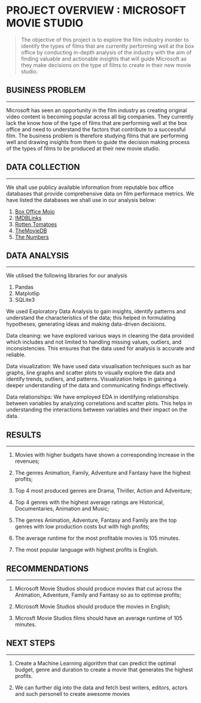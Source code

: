 # PROJECT OVERVIEW : MICROSOFT MOVIE STUDIO

> The objective of this project is to explore the film industry inorder to identify the types of films that are currently performing well at the box office by conducting in-depth analysis of the industry with the aim of finding valuable and actionable insights that will guide Microsoft as they make decisions on the type of films to create in their new movie studio.

## BUSINESS PROBLEM
---

Microsoft has seen an opportunity in the film industry as creating original video content is becoming popular across all big companies. They currently lack the know how of the type of films that are performing well at the box office and need to understand the factors that contribute to a successful film. The business problem is therefore studying films that are performing well and drawing insights from them to guide the decision making process of the types of films to be produced at their new movie studio.

## DATA COLLECTION
---

We shall use publicy available information from reputable box office databases that provide comprehensive data on film performace metrics. We have listed the databases we shall use in our analysis below:

1. [Box Office Mojo]("https://www.boxofficemojo.com/")
2. [IMDBLinks]("https://www.imdb.com/")
3. [Rotten Tomatoes]("https://www.rottentomatoes.com/")
4. [TheMovieDB]("https://www.themoviedb.org/")
5. [The Numbers]("https://www.the-numbers.com/")

## DATA ANALYSIS
---
We utilised the following libraries for our analysis
1. Pandas
2. Matplotlip
3. SQLite3

We used Exploratory Data Analysis to gain insights, identify patterns and understand the characteristics of the data; this helped in formulating hypotheses, generating ideas and making data-driven decisions.

Data cleaning: we have explored various ways in cleaning the data provided which includes and not limited to handling missing values, outliers, and inconsistencies. This ensures that the data used for analysis is accurate and reliable.

Data visualization: We have used data visualisation techniques such as bar graphs, line graphs and scatter plots to visually explore the data and identify trends, outliers, and patterns. Visualization helps in gaining a deeper understanding of the data and communicating findings effectively.

Data relationships: We have employed EDA in identifying relationships between variables by analyzing correlations and scatter plots. This helps in understanding the interactions between variables and their impact on the data.

## RESULTS
---
1. Movies with higher budgets have shown a corresponding increase in the revenues;

2. The genres Animation, Family, Adventure and Fantasy have the highest profits;

3. Top 4 most produced genres are Drama, Thriller, Action and Adventure;

4. Top 4 genres with the highest average ratings are Historical, Documentaries, Animation and Music;

5. The genres Animation, Adventure, Fantasy and Family are the top genres with low production costs but with high profits;

6. The average runtime for the most profitable movies is 105 minutes.

7. The most popular language with highest profits is English.


## RECOMMENDATIONS
---
1. Microsoft Movie Studios should produce movies that cut across the Animation, Adventure, Family and Fantasy so as to optimise profits;

2. Microsoft Movie Studios should produce the movies in English;

3. Microsft Movie Studios films should have an average runtime of 105 minutes.


## NEXT STEPS
---

1. Create a Machine Learning algorithm that can predict the optimal budget, genre and duration to create a movie that generates the highest profits. 

2. We can further dig into the data and fetch best writers, editors, actors and such personell to create awesome movies

 


